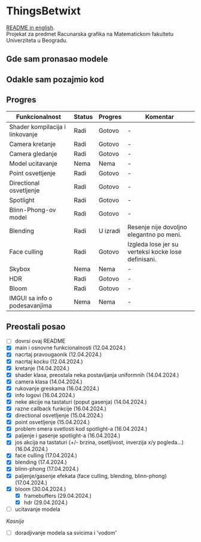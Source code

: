 # ThingsBetwixt
[README in english](README.md). <br>
Projekat za predmet Racunarska grafika na Matematickom fakultetu Univerziteta u Beogradu.

## Gde sam pronasao modele

## Odakle sam pozajmio kod

## Progres
| Funkcionalnost                  | Status | Progres  | Komentar                                            |
|---------------------------------|--------|----------|-----------------------------------------------------|
| Shader kompilacija i linkovanje | Radi   | Gotovo   | -                                                   |
| Camera kretanje                 | Radi   | Gotovo   | -                                                   |
| Camera gledanje                 | Radi   | Gotovo   | -                                                   |
| Model ucitavanje                | Nema   | Nema     | -                                                   |
| Point osvetljenje               | Radi   | Gotovo   | -                                                   |
| Directional osvetljenje         | Radi   | Gotovo   | -                                                   |
| Spotlight                       | Radi   | Gotovo   | -                                                   |
| Blinn-Phong-ov model            | Radi   | Gotovo   | -                                                   |
| Blending                        | Radi   | U izradi | Resenje nije dovoljno elegantno po meni.            |
| Face culling                    | Radi   | Gotovo   | Izgleda lose jer su verteksi kocke lose definisani. |
| Skybox                          | Nema   | Nema     | -                                                   |
| HDR                             | Radi   | Gotovo   | -                                                   |
| Bloom                           | Radi   | Gotovo   | -                                                   |
| IMGUI sa info o podesavanjima   | Nema   | Nema     | -                                                   |

## Preostali posao
- [ ] dovrsi ovaj README
- [x] main i osnovne funkcionalnosti (12.04.2024.)
- [x] nacrtaj pravougaonik (12.04.2024.)
- [x] nacrtaj kocku (12.04.2024.)
- [x] kretanje (14.04.2024.)
- [x] shader klasa, preostala neka postavljanja uniformnih (14.04.2024.)
- [x] camera klasa (14.04.2024.)
- [x] rukovanje greskama (16.04.2024.)
- [x] info logovi (16.04.2024.)
- [x] neke akcije na tastaturi (poput gasenja) (14.04.2024.)
- [x] razne callback funkcije (16.04.2024.)
- [x] directional osvetljenje (15.04.2024.)
- [x] point osvetljenje (15.04.2024.)
- [x] problem smera svetlosti kod spotlight-a (16.04.2024.)
- [x] paljenje i gasenje spotlight-a (16.04.2024.)
- [x] jos akcija na tastaturi (+/- brzina, osetljivost, inverzija x/y pogleda...) (16.04.2024.)
- [x] face culling (17.04.2024.)
- [x] blending (17.4.2024.)
- [x] blinn-phong (17.04.2024.)
- [x] paljenje/gasenje efekata (face culling, blending, blinn-phong) (17.04.2024.)
- [x] bloom (30.04.2024.)
  - [x] framebuffers (29.04.2024.)
  - [x] hdr (29.04.2024.)
- [ ] ucitavanje modela

*Kasnije*
- [ ] doradjivanje modela sa svicima i 'vodom'